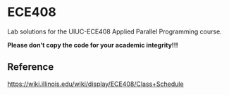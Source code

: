 # ECE408

Lab solutions for the UIUC-ECE408 Applied Parallel Programming course. 

**Please don't copy the code for your academic integrity!!!**


## Reference
https://wiki.illinois.edu/wiki/display/ECE408/Class+Schedule
